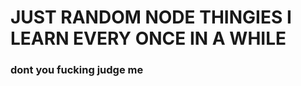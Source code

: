 <h1>JUST RANDOM NODE THINGIES I LEARN EVERY ONCE IN A WHILE</h2>
<br\>
<h3>dont you fucking judge me</h3>
